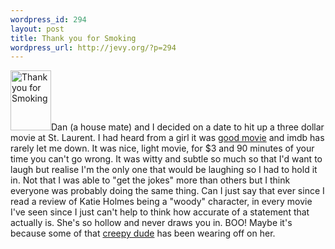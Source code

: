 ```yaml
--- 
wordpress_id: 294
layout: post
title: Thank you for Smoking
wordpress_url: http://jevy.org/?p=294
---
```

<span class="imagelink"><img width="65" height="96" alt="Thank you for Smoking" id="image336" class="alignleft" src="http://jevy.org/wp-content/uploads/2006/06/11m.jpg" />Dan (a house mate) and I decided on a date to hit up a three dollar movie at St. Laurent.  I had heard from a girl it was <a href="http://www.realizem/title/tt0427944/">good movie</a> and imdb has rarely let me down.  It was nice, light movie, for $3 and 90 minutes of your time you can't go wrong.  It was witty and subtle so much so that I'd want to laugh but realise I'm the only one that would be laughing so I had to hold it in.  Not that I was able to "get the jokes" more than others but I think everyone was probably doing the same thing.  </span>  <span class="imagelink">Can I just say that ever since I read a review of Katie Holmes being a "woody" character, in every movie I've seen since I just can't help to think how accurate of a statement that actually is.  She's so hollow and never draws you in.  BOO!  Maybe it's because some of that <a href="http://www.tomcruiseisnuts.com/">creepy dude</a> has been wearing off on her. </span>
